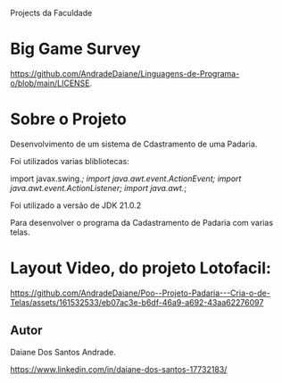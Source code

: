 Projects da Faculdade

# Big Game Survey
https://github.com/AndradeDaiane/Linguagens-de-Programa-o/blob/main/LICENSE.

# Sobre o Projeto
Desenvolvimento de um sistema de Cdastramento de uma Padaria.

Foi utilizados varias blibliotecas:

import javax.swing.*;
import java.awt.event.ActionEvent;
import java.awt.event.ActionListener;
import java.awt.*;

Foi utilizado a versão de JDK 21.0.2

Para desenvolver o programa da Cadastramento de Padaria com varias telas.

# Layout Video, do projeto Lotofacil:


https://github.com/AndradeDaiane/Poo--Projeto-Padaria---Cria-o-de-Telas/assets/161532533/eb07ac3e-b6df-46a9-a692-43aa62276097

## Autor

Daiane Dos Santos Andrade.

https://www.linkedin.com/in/daiane-dos-santos-17732183/

